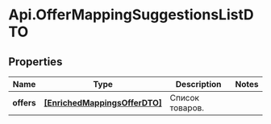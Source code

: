 # Api.OfferMappingSuggestionsListDTO

## Properties

Name | Type | Description | Notes
------------ | ------------- | ------------- | -------------
**offers** | [**[EnrichedMappingsOfferDTO]**](EnrichedMappingsOfferDTO.md) | Список товаров. | 



